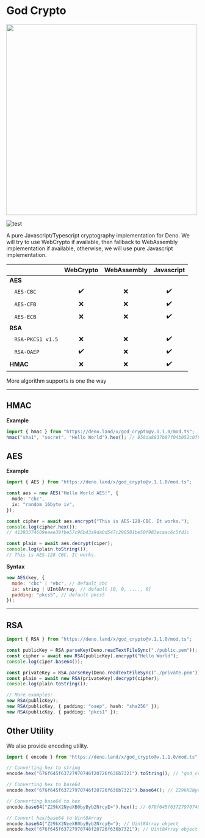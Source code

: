 # God Crypto
<img src="https://repository-images.githubusercontent.com/285578879/a09a9880-e179-11ea-9b30-42d45ee638c1" width="500px">

![test](https://github.com/invisal/god-crypto/workflows/test//badge.svg)


A pure Javascript/Typescript cryptography implementation for Deno. We will try to use WebCrypto if available, then fallback to WebAssembly implementation if available, otherwise, we will use pure Javascript implementation.


|                                    | WebCrypto | WebAssembly | Javascript |
| ---------------------------------- | :-------: | :---------: | :--------: |
| **AES**                            |           |             |            |
| &nbsp;&nbsp;&nbsp;`AES-CBC`        |    ✔️     |     ❌      |     ✔️     |
| &nbsp;&nbsp;&nbsp;`AES-CFB`        |    ❌     |     ❌      |     ✔️     |
| &nbsp;&nbsp;&nbsp;`AES-ECB`        |    ❌     |     ❌      |     ✔️     |
| **RSA**                            |           |             |            |
| &nbsp;&nbsp;&nbsp;`RSA-PKCS1 v1.5` |    ❌     |     ❌      |     ✔️     |
| &nbsp;&nbsp;&nbsp;`RSA-OAEP`       |    ✔️     |     ❌      |     ✔️     |
| **HMAC**                           |    ❌     |     ❌      |     ✔️     |

More algorithm supports is one the way

---

## HMAC

**Example**

```typescript
import { hmac } from "https://deno.land/x/god_crypto@v.1.1.0/mod.ts";
hmac("sha1", "secret", "Hello World").hex(); // 858da8837b87f04b052c0f6e954c3f7bbe081164
```

## AES

**Example**

```typescript
import { AES } from "https://deno.land/x/god_crypto@v.1.1.0/mod.ts";

const aes = new AES("Hello World AES!", {
  mode: "cbc",
  iv: "random 16byte iv",
});

const cipher = await aes.encrypt("This is AES-128-CBC. It works.");
console.log(cipher.hex());
// 41393374609eaee39fbe57c96b43a9da0d547c290501be50f983ecaac6c5fd1c

const plain = await aes.decrypt(ciper);
console.log(plain.toString());
// This is AES-128-CBC. It works.
```

**Syntax**

```javascript
new AES(key, {
  mode: "cbc" | "ebc", // default cbc
  iv: string | UInt8Array, // default [0, 0, ...., 0]
  padding: "pkcs5", // default pkcs5
});
```

---

## RSA

```typescript
import { RSA } from "https://deno.land/x/god_crypto@v.1.1.0/mod.ts";

const publicKey = RSA.parseKey(Deno.readTextFileSync("./public.pem"));
const cipher = await new RSA(publicKey).encrypt("Hello World");
console.log(ciper.base64());

const privateKey = RSA.parseKey(Deno.readTextFileSync("./private.pem"));
const plain = await new RSA(privateKey).decrypt(cipher);
console.log(plain.toString());

// More examples:
new RSA(publicKey);
new RSA(publicKey, { padding: "oaep", hash: "sha256" });
new RSA(publicKey, { padding: "pkcs1" });
```

## Other Utility

We also provide encoding utility.

```typescript
import { encode } from "https://deno.land/x/god_crypto@v.1.1.0/mod.ts";

// Converting hex to string
encode.hex("676f645f63727970746f20726f636b7321").toString(); // "god_crypto rocks!"

// Converting hex to base64
encode.hex("676f645f63727970746f20726f636b7321").base64(); // Z29kX2NyeXB0byByb2NrcyE=

// Converting base64 to hex
encode.base64("Z29kX2NyeXB0byByb2NrcyE=").hex(); // 676f645f63727970746f20726f636b7321

// Convert hex/base64 to Uint8Array
encode.base64("Z29kX2NyeXB0byByb2NrcyE="); // Uint8Array object
encode.hex("676f645f63727970746f20726f636b7321"); // Uint8Array object
```
